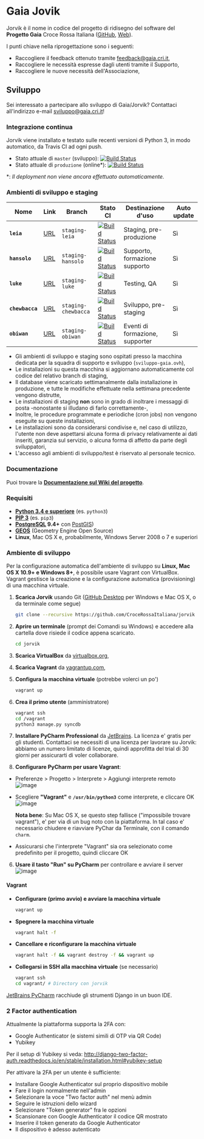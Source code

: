 # Gaia Jovik

Jorvik è il nome in codice del progetto di ridisegno del software del **Progetto Gaia** Croce Rossa Italiana
([GitHub](https://github.com/CroceRossaCatania/gaia), [Web](https://gaia.cri.it)).

I punti chiave nella riprogettazione sono i seguenti:
* Raccogliere il feedback ottenuto tramite <feedback@gaia.cri.it>,
* Raccogliere le necessità espresse dagli utenti tramite il Supporto,
* Raccogliere le nuove necessità dell'Associazione,

## Sviluppo

Sei interessato a partecipare allo sviluppo di Gaia/Jorvik? Contattaci all'indirizzo e-mail <sviluppo@gaia.cri.it>!

### Integrazione continua

Jorvik viene installato e testato sulle recenti versioni di Python 3, in modo automatico, da Travis CI ad ogni push.

* Stato attuale di `master` (sviluppo): [![Build Status](https://travis-ci.org/CroceRossaItaliana/jorvik.svg?branch=master)](https://travis-ci.org/CroceRossaItaliana/jorvik)
* Stato attuale di `produzione` (online*): [![Build Status](https://travis-ci.org/CroceRossaItaliana/jorvik.svg?branch=produzione)](https://travis-ci.org/CroceRossaItaliana/jorvik)

\*: *Il deployment non viene ancora effettuato automaticamente.*


### Ambienti di sviluppo e staging

| Nome            | Link                                              | Branch              | Stato CI                                                                                                                                         | Destinazione d'uso              | Auto update |
|-----------------|---------------------------------------------------|---------------------|--------------------------------------------------------------------------------------------------------------------------------------------------|---------------------------------|-------------|
| **`leia`**      | [URL](http://leia.staging.sviluppo-gaia.ovh)      | `staging-leia`      | [![Build Status](https://travis-ci.org/CroceRossaItaliana/jorvik.svg?branch=staging-leia)](https://travis-ci.org/CroceRossaItaliana/jorvik)      | Staging, pre-produzione         | Sì          |
| **`hansolo`**   | [URL](http://hansolo.staging.sviluppo-gaia.ovh)   | `staging-hansolo`   | [![Build Status](https://travis-ci.org/CroceRossaItaliana/jorvik.svg?branch=staging-hansolo)](https://travis-ci.org/CroceRossaItaliana/jorvik)   | Supporto, formazione supporto   | Sì          |
| **`luke`**      | [URL](http://luke.staging.sviluppo-gaia.ovh)      | `staging-luke`      | [![Build Status](https://travis-ci.org/CroceRossaItaliana/jorvik.svg?branch=staging-luke)](https://travis-ci.org/CroceRossaItaliana/jorvik)      | Testing, QA                     | Sì          |
| **`chewbacca`** | [URL](http://chewbacca.staging.sviluppo-gaia.ovh) | `staging-chewbacca` | [![Build Status](https://travis-ci.org/CroceRossaItaliana/jorvik.svg?branch=staging-chewbacca)](https://travis-ci.org/CroceRossaItaliana/jorvik) | Sviluppo, pre-staging           | Sì          |
| **`obiwan`**    | [URL](http://obiwan.staging.sviluppo-gaia.ovh)    | `staging-obiwan`    | [![Build Status](https://travis-ci.org/CroceRossaItaliana/jorvik.svg?branch=staging-obiwan)](https://travis-ci.org/CroceRossaItaliana/jorvik)    | Eventi di formazione, supporter | Sì          |


* Gli ambienti di sviluppo e staging sono ospitati presso la macchina dedicata per la squadra di supporto e sviluppo (`sviluppo-gaia.ovh`),
* Le installazioni su questa macchina si aggiornano automaticamente col codice del relativo branch di staging,
* Il database viene scaricato settimanalmente dalla installazione in produzione, e tutte le modifiche effettuate nella settimana precedente vengono distrutte,
* Le installazioni di staging **non** sono in grado di inoltrare i messaggi di posta -nonostante si illudano di farlo correttamente-,
* Inoltre, le procedure programmate e periodiche (cron jobs) non vengono eseguite su queste installazioni,
* Le installazioni sono da considerarsi condivise e, nel caso di utilizzo, l'utente non deve aspettarsi alcuna forma di privacy relativamente ai dati inseriti, garanzia sul servizio, o alcuna forma di affetto da parte degli sviluppatori,
* L'accesso agli ambienti di sviluppo/test è riservato al personale tecnico.

### Documentazione

Puoi trovare la **[Documentazione sul Wiki del progetto](https://github.com/CroceRossaItaliana/jorvik/wiki)**.

### Requisiti

* **[Python 3.4 e superiore](https://www.python.org/downloads/)** (es. `python3`)
* **[PIP 3](https://www.python.org/downloads/)** (es. `pip3`)
* **[PostgreSQL](http://www.postgresql.org/) 9.4+** con [PostGIS](http://postgis.net/))
* **[GEOS](http://trac.osgeo.org/geos/)** (Geometry Engine Open Source)
* **Linux**, Mac OS X e, probabilmente, Windows Server 2008 o 7 e superiori

### Ambiente di sviluppo

Per la configurazione automatica dell'ambiente di sviluppo su **Linux, Mac OS X 10.9+ e Windows 8+**, è possibile usare Vagrant con VirtualBox. Vagrant gestisce la creazione e la configurazione automatica (provisioning) di una macchina virtuale.

1. **Scarica Jorvik** usando Git ([GitHub Desktop](https://desktop.github.com/) per Windows e Mac OS X, o da terminale come segue)

    ```bash
    git clone --recursive https://github.com/CroceRossaItaliana/jorvik
    ```

1. **Aprire un terminale** (prompt dei Comandi su Windows) e accedere alla cartella dove risiede il codice appena scaricato.

   ```bash
   cd jorvik
   ```

1. **Scarica VirtualBox** da [virtualbox.org](https://www.virtualbox.org/wiki/Downloads),
2. **Scarica Vagrant** da [vagrantup.com](https://www.vagrantup.com/downloads.html),
3. **Configura la macchina virtuale** (potrebbe volerci un po')

    ```bash
    vagrant up
    ```

4. **Crea il primo utente** (amministratore)

    ```bash
    vagrant ssh
    cd /vagrant
    python3 manage.py syncdb
    ```

5. **Installare PyCharm Professional** da [JetBrains](https://www.jetbrains.com/pycharm/). La licenza e' gratis per gli studenti. Contattaci se necessiti di una licenza per lavorare su Jorvik: abbiamo un numero limitato di licenze, quindi approfitta del trial di 30 giorni per assicurarti di voler collaborare.
6. **Configurare PyCharm per usare Vagrant**:
  * Preferenze > Progetto > Interprete > Aggiungi interprete remoto
    ![image](https://cloud.githubusercontent.com/assets/621062/10762277/4da18088-7cbd-11e5-924e-a2737d7783e1.png)

  * Scegliere **"Vagrant"** e **`/usr/bin/python3`** come interprete, e cliccare OK
    ![image](https://cloud.githubusercontent.com/assets/621062/10762319/7ce52214-7cbd-11e5-8cbf-26bfe0565b7e.png)

    **Nota bene**: Su Mac OS X, se questo step fallisce ("impossibile trovare vagrant"), e' per via di un bug noto con la piattaforma. In tal caso e' necessario chiudere e riavviare PyChar da Terminale, con il comando `charm`.

  * Assicurarsi che l'interprete "Vagrant" sia ora selezionato come predefinito per il progetto, quindi cliccare OK

6. **Usare il tasto "Run" su PyCharm** per controllare e avviare il server
  ![image](https://cloud.githubusercontent.com/assets/621062/10762357/abcb3050-7cbd-11e5-9fdf-c08a0b439369.png)


#### Vagrant

* **Configurare (primo avvio) e avviare la macchina virtuale**

    ```bash
    vagrant up
    ```

* **Spegnere la macchina virtuale**

    ```bash
    vagrant halt -f
    ```

* **Cancellare e riconfigurare la macchina virtuale**

    ```bash
    vagrant halt -f && vagrant destroy -f && vagrant up
    ```

* **Collegarsi in SSH alla macchina virtuale** (se necessario)

    ```bash
    vagrant ssh
    cd vagrant/ # Directory con jorvik
    ```
    
[JetBrains PyCharm](https://www.jetbrains.com/pycharm/) racchiude gli strumenti Django in un buon IDE.

### 2 Factor authentication

Attualmente la piattaforma supporta la 2FA con:

 * Google Authenticator (e sistemi simili di OTP via QR Code)
 * Yubikey
 
Per il setup di Yubikey si veda: http://django-two-factor-auth.readthedocs.io/en/stable/installation.html#yubikey-setup

Per attivare la 2FA per un utente è sufficiente:

 * Installare Google Authenticator sul proprio dispositivo mobile
 * Fare il login normalmente nell'admin
 * Selezionare la voce "Two factor auth" nel menù admin
 * Seguire le istruzioni dello wizard
 * Selezionare "Token generator" fra le opzioni
 * Scansionare con Google Authenticator il codice QR mostrato
 * Inserire il token generato da Google Authenticator
 * Il dispositivo è adesso autenticato
 

